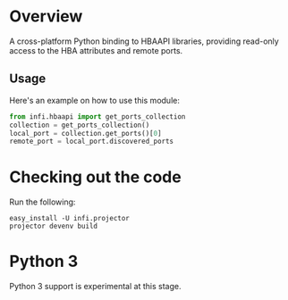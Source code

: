 Overview
========
A cross-platform Python binding to HBAAPI libraries, providing read-only access to the HBA attributes and remote ports.

Usage
-----

Here's an example on how to use this module:

```python
from infi.hbaapi import get_ports_collection
collection = get_ports_collection()
local_port = collection.get_ports()[0]
remote_port = local_port.discovered_ports
```

Checking out the code
=====================

Run the following:

    easy_install -U infi.projector
    projector devenv build

Python 3
========

Python 3 support is experimental at this stage.
